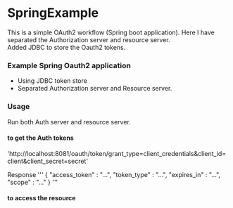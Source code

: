 # SpringExample

This is a simple OAuth2 workflow (Spring boot application). Here I have separated the Authorization server and resource server.  
Added JDBC to store the Oauth2 tokens.



### Example Spring Oauth2 application 
* Using JDBC token store 
* Separated Authorization server and Resource server. 


### Usage

Run both Auth server and resource server. 

#### to get the Auth tokens

'http://localhost:8081/oauth/token/grant_type=client_credentials&client_id=client&client_secret=secret'

Response 
'''
{ "access_token"  : "...",
  "token_type"    : "...",
  "expires_in"    : "...",
  "scope"         : "..."
}
'''
#### to access the resource 

